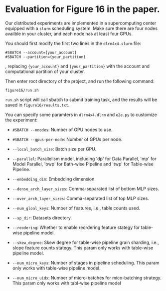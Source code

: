 # Evaluation for Figure 16 in the paper.

Our distributed experiments are implemented in a supercomputing center equipped with a `slurm` scheduling system.
Make sure there are four nodes availble in your cluster, and each node has at least four GPUs.


You should first modify the first two lines in the `dlrm4x4.slurm` file:

```
#SBATCH --account={your_account}
#SBATCH --partition={your_partition}
```

, replacing `{your_account}` and `{your_partition}` with the account and computational partition of your cluster.

Then enter root directory of the project, and run the following command:

```
figure16/run.sh
```

`run.sh` script will call sbatch to submit training task, and the results will be saved in `figure16/results.txt`. 

You can specify some paramters in `dlrm4x4.dlrm` and `e2e.py` to customize the experiment:

+ `#SBATCH --nnodes`: Number of GPU nodes to use.

+ `#SBATCH --gpus-per-node`: Number of GPUs per node.

+ `--local_batch_size`: Batch size per GPU.

+ `--parallel`: Parallelism model, including 'dp' for Data Parallel, 'mp' for Model Parallel, 'bwp' for Bath-wise Pipeline and 'twp' for Table-wise Pipeline.

+ `--embedding_dim`: Embedding dimension.

+ `--dense_arch_layer_sizes`: Comma-separated list of bottom MLP sizes.

+ `--over_arch_layer_sizes`: Comma-separated list of top MLP sizes.

+ `--num_gloal_keys`: Number of features, i.e., table counts used.

+ `--sp_dir`: Datasets directory.

+ `--reodering`: Whether to enable reordering feature stategy for table-wise pipeline model. 

+ `--skew_degree`: Skew degree for table-wise pipeline grain sharding, i.e., slope feature counts stategy. This param only works with table-wise pipeline model.

+ `--num_micro_keys`: Number of stages in pipeline scheduling. This param only works with table-wise pipeline model.

+ `--num_micro_uidx`: Number of micro-batches for mico-batching strategy. This param only works with tabl-wise pipeline model


